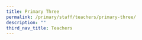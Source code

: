 ```yaml
---
title: Primary Three
permalink: /primary/staff/teachers/primary-three/
description: ""
third_nav_title: Teachers
---
```

